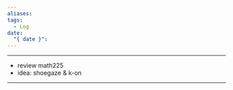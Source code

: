 ```yaml
---
aliases:
tags:
  - Log
date:
  "{ date }":
---
```

---
- review math225
- idea: shoegaze & k-on
 ---


